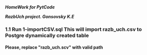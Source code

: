***HomeWork for PytCode***

***RazbUch project. Gonsovsky K.E***

### 1.1 Run 1-importCSV.sql This will import razb_uch.csv to Postgre dynamically created table

#### Please, replace "razb_uch.scv" with valid path
